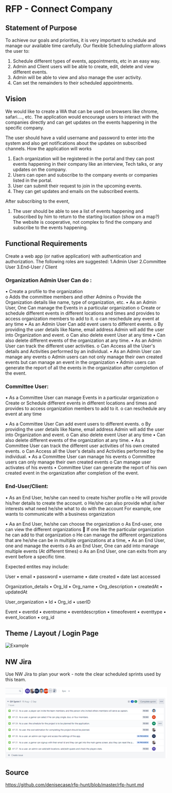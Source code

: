 # RFP - Connect Company

## Statement of Purpose

To achieve our goals and priorities, it is very important to schedule and manage our available time carefully. Our flexible Scheduling platform allows the user to:

1.	Schedule different types of events, appointments, etc in an easy way.
2.	Admin and Client users will be able to create, edit, delete and view different events.
3.	Admin will be able to view and also manage the user activity.
4.	Can set the remainders to their scheduled appointments.
 

## Vision

We would like to create a WA that can be used on browsers like chrome, safari…., etc. The application would encourage users to interact with the companies directly and can get updates on the events happening in the specific company.

The user should have a valid username and password to enter into the system and also get notifications about the updates on subscribed channels.
How the application will works
1.	Each organization will be registered in the portal and they can post events happening in their company like an interview, Tech talks, or any updates on the company.
2.	Users can open and subscribe to the company events or companies listed in the portal.
3.	User can submit their request to join in the upcoming events.
4.	They can get updates and emails on the subscribed events.

After subscribing to the event,
1.	The user should be able to see a list of events happening and subscribed by him to return to the starting location (show on a map?)
The website is cooperative, not complex to find the company and subscribe to the events happening.


## Functional Requirements

Create a web app (or native application) with authentication and authorization. The following roles are suggested:
 1.Admin User
 2.Committee User
 3.End-User / Client
### Organization Admin User Can do :
•	Create a profile to  the organization  
o	Adds the committee members and other Admins
o	Provide the Organization details like name, type of organization, etc.
•	As an Admin User, One  Can manage the Events in a particular organization
o	Create or schedule different events in different locations and times and provides to access organization members to add to it.
o	can reschedule any event at any time
•	As an Admin User Can add event users to different events.
o	By providing the user details like Name, email address  Admin will add the user into Organization and event.
o	Can also delete event User at any time 
•	Can also delete different events of the organization at any time.
•	As an Admin User can track the different user activities.
o	Can Access all the User's details and Activities performed by an individual.
•	As an Admin User can manage any events
o	Admin users can not only manage their own created events but can manage an event in the organization
•	Admin users can generate the report of all the events in the organization after completion of the event.

### Committee User:
•	As a Committee User can manage Events in a particular organization
o	Create or Schedule different events in different locations and times and provides to access organization members to add to it.
o	can reschedule any event at any time

•	As a Committee User Can add event users to different events.
o	By providing the user details like Name, email address  Admin will add the user into Organization and event.
o	Can also delete event User at any time 
•	Can also delete different events of the organization at any time.
•	As a Committee User can track the different user activities of his own created events.
o	Can Access all the User's details and Activities performed by the individual.
•	As a Committee User can manage his events
o	Committee users can only manage their own created events 
o	Can manage user activates of his events 
•	Committee User can generate the report of his own created event in the organization after completion of the event.
    
 ### End-User/Client:
•	As an End User, he/she can need to create his/her profile
o	He will provide his/her details to create the account.
o	He/she can also provide what is/her interests what need he/she what to  do with the account 
For example, one wants to communicate  with a business organization
	           
•	Aa an End User, he/she can choose the organization
o	As End-user, one can view the different  organizations
	If one like the particular organization he can add to that organization 
o	He can manage the different organizations that are he/she can be in multiple organizations at a time,
•	As an End User,  one and manage the events
o	As an End User, One can add into manage multiple events (At different times)
o	As an End User, one can exits from any event before a specific time.


Expected entites may include:

User
•	email
•	password
•	username
•	date created
•	date last accessed

Organization_details
•	Org_Id
•	Org_name
•	Org_description
•	createdAt
•	updatedAt

User_organization
•	Id
•	Org_id
•	userID

Event
•	eventId
•	eventname
•	eventdescrption
•	timeofevent
•	eventtype
•	event_location
•	org_id




## Theme / Layout / Login Page

![Example](https://raw.githubusercontent.com/Dixith1196/THE-HUNT/master/Signup.PNG)

## NW Jira

Use NW Jira to plan your work - note the clear scheduled sprints used by this team.

![Example](https://github.com/Rajeshwari-Rudra/GDP1/blob/master/Images/sprint1.PNG)

## Source

<https://github.com/denisecase/rfp-hunt/blob/master/rfp-hunt.md>

